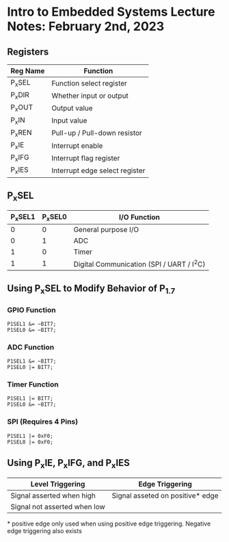 # Intro to Embedded Systems Lecture Notes: February 2nd, 2023

## Registers

|Reg Name|Function|
|-------|-------|
|P<sub>x</sub>SEL| Function select register
|P<sub>x</sub>DIR | Whether input or output
|P<sub>x</sub>OUT| Output value
|P<sub>x</sub>IN| Input value
|P<sub>x</sub>REN |Pull-up / Pull-down resistor
|P<sub>x</sub>IE | Interrupt enable
|P<sub>x</sub>IFG | Interrupt flag register
|P<sub>x</sub>IES | Interrupt edge select register


## P<sub>x</sub>SEL

|P<sub>x</sub>SEL1|P<sub>x</sub>SEL0| I/O Function
|----|-----|----
|0|0|General purpose I/O
|0|1|ADC
|1|0|Timer
|1|1|Digital Communication (SPI / UART / I<sup>2</sup>C)

## Using P<sub>x</sub>SEL to Modify Behavior of P<sub>1.7</sub>

### GPIO Function
```
P1SEL1 &= ~BIT7;
P1SEL0 &= ~BIT7;
```

### ADC Function
```
P1SEL1 &= ~BIT7;
P1SEL0 |= BIT7;
```

### Timer Function
```
P1SEL1 |= BIT7;
P1SEL0 &= ~BIT7;
```

### SPI (Requires 4 Pins)
```
P1SEL1 |= 0xF0;
P1SEL0 |= 0xF0;
```

## Using P<sub>x</sub>IE, P<sub>x</sub>IFG, and P<sub>x</sub>IES

|Level Triggering | Edge Triggering |
|--|--|
|Signal asserted when high| Signal asseted on positive* edge
|Signal not asserted when low| 

\* positive edge only used when using positive edge triggering. Negative edge triggering also exists



